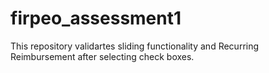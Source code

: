 # firpeo_assessment1


This repository validartes sliding functionality and Recurring Reimbursement after selecting check boxes.

